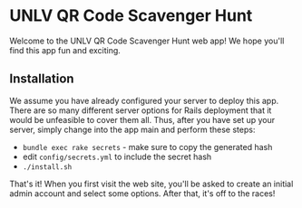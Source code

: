# UNLV QR Code Scavenger Hunt

Welcome to the UNLV QR Code Scavenger Hunt web app! We hope you'll find
this app fun and exciting.

## Installation

We assume you have already configured your server to deploy this app.
There are so many different server options for Rails deployment that it
would be unfeasible to cover them all. Thus, after you have set up your
server, simply change into the app main and perform these steps:

* `bundle exec rake secrets` - make sure to copy the generated hash
* edit `config/secrets.yml` to include the secret hash
* `./install.sh`

That's it! When you first visit the web site, you'll be asked to create
an initial admin account and select some options. After that, it's off
to the races!
